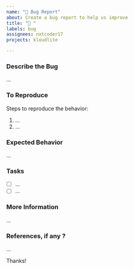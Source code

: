 ```yaml
---
name: "🐛 Bug Report"
about: Create a bug report to help us improve
title: "🐛 "
labels: bug
assignees: nxtcoder17
projects: kloudlite

---
```


### Describe the Bug
...

### To Reproduce
Steps to reproduce the behavior:
1. ...
2. ...

### Expected Behavior
...

### Tasks
- [ ] ...
- [ ] ...

### More Information
...

### References, if any ?
...

Thanks!
